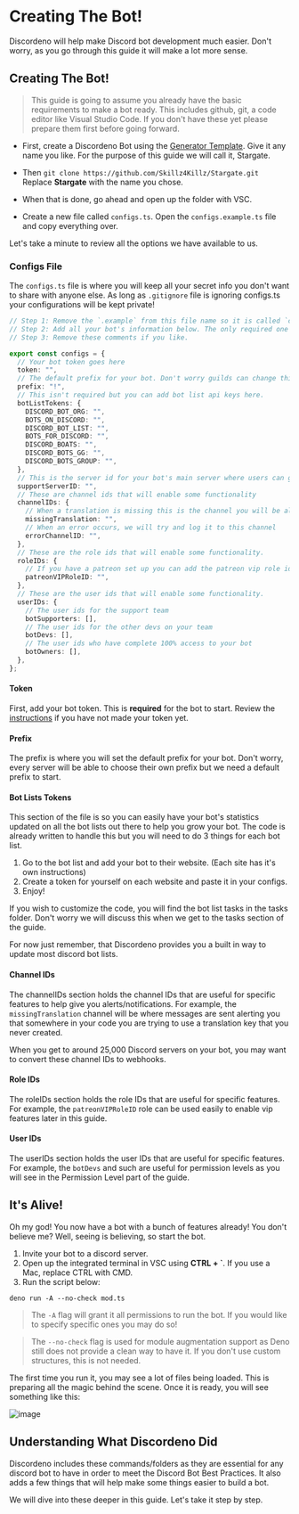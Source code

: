 # Creating The Bot!

Discordeno will help make Discord bot development much easier. Don't worry, as
you go through this guide it will make a lot more sense.

## Creating The Bot!

> This guide is going to assume you already have the basic requirements to make
> a bot ready. This includes github, git, a code editor like Visual Studio Code.
> If you don't have these yet please prepare them first before going forward.

- First, create a Discordeno Bot using the
  [Generator Template](https://github.com/discordeno/template/generate).
  Give it any name you like. For the purpose of this guide we will call it,
  Stargate.

- Then `git clone https://github.com/Skillz4Killz/Stargate.git` Replace
  **Stargate** with the name you chose.
- When that is done, go ahead and open up the folder with VSC.
- Create a new file called `configs.ts`. Open the `configs.example.ts` file and
  copy everything over.

Let's take a minute to review all the options we have available to us.

### Configs File

The `configs.ts` file is where you will keep all your secret info you don't want
to share with anyone else. As long as `.gitignore` file is ignoring configs.ts
your configurations will be kept private!

```ts
// Step 1: Remove the `.example` from this file name so it is called `configs.ts`
// Step 2: Add all your bot's information below. The only required one is token and prefix. NOTE: As long as `.gitignore` file is ignoring configs.ts your configurations will be kept private!
// Step 3: Remove these comments if you like.

export const configs = {
  // Your bot token goes here
  token: "",
  // The default prefix for your bot. Don't worry guilds can change this later.
  prefix: "!",
  // This isn't required but you can add bot list api keys here.
  botListTokens: {
    DISCORD_BOT_ORG: "",
    BOTS_ON_DISCORD: "",
    DISCORD_BOT_LIST: "",
    BOTS_FOR_DISCORD: "",
    DISCORD_BOATS: "",
    DISCORD_BOTS_GG: "",
    DISCORD_BOTS_GROUP: "",
  },
  // This is the server id for your bot's main server where users can get help/support
  supportServerID: "",
  // These are channel ids that will enable some functionality
  channelIDs: {
    // When a translation is missing this is the channel you will be alerted in.
    missingTranslation: "",
    // When an error occurs, we will try and log it to this channel
    errorChannelID: "",
  },
  // These are the role ids that will enable some functionality.
  roleIDs: {
    // If you have a patreon set up you can add the patreon vip role id here.
    patreonVIPRoleID: "",
  },
  // These are the user ids that will enable some functionality.
  userIDs: {
    // The user ids for the support team
    botSupporters: [],
    // The user ids for the other devs on your team
    botDevs: [],
    // The user ids who have complete 100% access to your bot
    botOwners: [],
  },
};
```

#### Token

First, add your bot token. This is **required** for the bot to start. Review the
[instructions](https://discordeno.mod.land/gettingstarted.html#creating-your-first-discord-bot-application)
if you have not made your token yet.

#### Prefix

The prefix is where you will set the default prefix for your bot. Don't worry,
every server will be able to choose their own prefix but we need a default
prefix to start.

#### Bot Lists Tokens

This section of the file is so you can easily have your bot's statistics updated
on all the bot lists out there to help you grow your bot. The code is already
written to handle this but you will need to do 3 things for each bot list.

1. Go to the bot list and add your bot to their website. (Each site has it's own
   instructions)
2. Create a token for yourself on each website and paste it in your configs.
3. Enjoy!

If you wish to customize the code, you will find the bot list tasks in the tasks
folder. Don't worry we will discuss this when we get to the tasks section of the
guide.

For now just remember, that Discordeno provides you a built in way to update
most discord bot lists.

#### Channel IDs

The channelIDs section holds the channel IDs that are useful for specific
features to help give you alerts/notifications. For example, the
`missingTranslation` channel will be where messages are sent alerting you that
somewhere in your code you are trying to use a translation key that you never
created.

When you get to around 25,000 Discord servers on your bot, you may want to
convert these channel IDs to webhooks.

#### Role IDs

The roleIDs section holds the role IDs that are useful for specific features.
For example, the `patreonVIPRoleID` role can be used easily to enable vip
features later in this guide.

#### User IDs

The userIDs section holds the user IDs that are useful for specific features.
For example, the `botDevs` and such are useful for permission levels as you will
see in the Permission Level part of the guide.

## It's Alive!

Oh my god! You now have a bot with a bunch of features already! You don't
believe me? Well, seeing is believing, so start the bot.

1. Invite your bot to a discord server.
2. Open up the integrated terminal in VSC using **CTRL + `**. If you use a Mac,
   replace CTRL with CMD.
3. Run the script below:

```shell
deno run -A --no-check mod.ts
```

> The `-A` flag will grant it all permissions to run the bot. If you would like
> to specify specific ones you may do so!

> The `--no-check` flag is used for module augmentation support as Deno still
> does not provide a clean way to have it. If you don't use custom structures,
> this is not needed.

The first time you run it, you may see a lot of files being loaded. This is
preparing all the magic behind the scene. Once it is ready, you will see
something like this:

![image](https://i.imgur.com/TOXjLgh.png)

## Understanding What Discordeno Did

Discordeno includes these commands/folders as they are essential for any discord
bot to have in order to meet the Discord Bot Best Practices. It also adds a few
things that will help make some things easier to build a bot.

We will dive into these deeper in this guide. Let's take it step by step.
